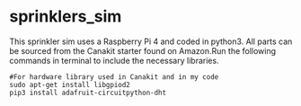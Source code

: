 # sprinklers_sim

This sprinkler sim uses a Raspberry Pi 4 and coded in python3. All parts can be sourced from the Canakit starter found on Amazon.Run the following commands in terminal to include the necessary libraries.

```
#For hardware library used in Canakit and in my code
sudo apt-get install libgpiod2
pip3 install adafruit-circuitpython-dht
```
